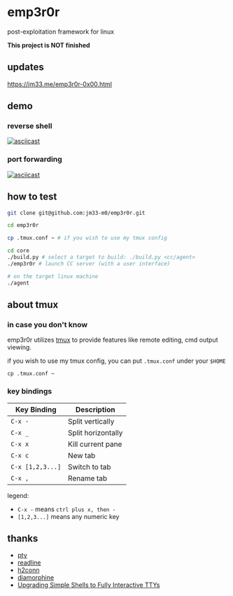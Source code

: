 # emp3r0r
post-exploitation framework for linux


**This project is NOT finished**

## updates

<a href="https://jm33.me/emp3r0r-0x00.html" target="_blank">https://jm33.me/emp3r0r-0x00.html</a>

## demo

### reverse shell

[![asciicast](https://asciinema.org/a/EGbe2qzVxgCXBA0LXn9LZCHal.svg)](https://asciinema.org/a/EGbe2qzVxgCXBA0LXn9LZCHal)

### port forwarding

[![asciicast](https://asciinema.org/a/jGe5Z6fN4AkH107hUZtvqZmt3.svg)](https://asciinema.org/a/jGe5Z6fN4AkH107hUZtvqZmt3)

## how to test

```bash
git clone git@github.com:jm33-m0/emp3r0r.git

cd emp3r0r

cp .tmux.conf ~ # if you wish to use my tmux config

cd core
./build.py # select a target to build: ./build.py <cc/agent>
./emp3r0r # launch CC server (with a user interface)

# on the target linux machine
./agent
```

## about tmux

### in case you don't know

emp3r0r utilizes [tmux](https://github.com/tmux/tmux/wiki) to provide features like remote editing, cmd output viewing.

if you wish to use my tmux config, you can put `.tmux.conf` under your `$HOME`

```
cp .tmux.conf ~
```

### key bindings


| Key Binding      | Description        |
|------------------|--------------------|
| `C-x -`          | Split vertically   |
| `C-x _`          | Split horizontally |
| `C-x x`          | Kill current pane  |
| `C-x c`          | New tab            |
| `C-x [1,2,3...]` | Switch to tab      |
| `C-x ,`          | Rename tab         |

legend:

- `C-x -` means `ctrl plus x, then -`
- `[1,2,3...]` means any numeric key

## thanks

- [pty](https://github.com/creack/pty)
- [readline](https://github.com/chzyer/readline)
- [h2conn](https://github.com/posener/h2conn)
- [diamorphine](https://github.com/m0nad/Diamorphine)
- [Upgrading Simple Shells to Fully Interactive TTYs](https://blog.ropnop.com/upgrading-simple-shells-to-fully-interactive-ttys/)
